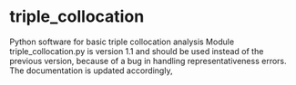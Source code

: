 # triple_collocation
Python software for basic triple collocation analysis
Module triple_collocation.py is version 1.1 and should be used instead of the previous version, because of a bug in handling representativeness errors. The documentation is updated accordingly,
